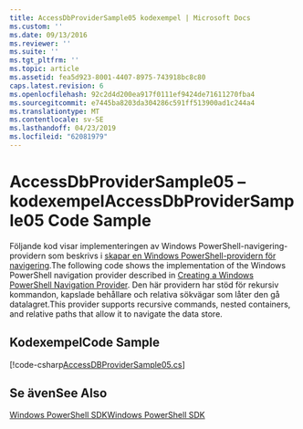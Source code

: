 ```yaml
---
title: AccessDbProviderSample05 kodexempel | Microsoft Docs
ms.custom: ''
ms.date: 09/13/2016
ms.reviewer: ''
ms.suite: ''
ms.tgt_pltfrm: ''
ms.topic: article
ms.assetid: fea5d923-8001-4407-8975-743918bc8c80
caps.latest.revision: 6
ms.openlocfilehash: 92c2d4d200ea917f0111ef9424de71611270fba4
ms.sourcegitcommit: e7445ba8203da304286c591ff513900ad1c244a4
ms.translationtype: MT
ms.contentlocale: sv-SE
ms.lasthandoff: 04/23/2019
ms.locfileid: "62081979"
---
```

# <a name="accessdbprovidersample05-code-sample"></a><span data-ttu-id="32487-102">AccessDbProviderSample05 – kodexempel</span><span class="sxs-lookup"><span data-stu-id="32487-102">AccessDbProviderSample05 Code Sample</span></span>

<span data-ttu-id="32487-103">Följande kod visar implementeringen av Windows PowerShell-navigering-providern som beskrivs i [skapar en Windows PowerShell-providern för navigering](./creating-a-windows-powershell-navigation-provider.md).</span><span class="sxs-lookup"><span data-stu-id="32487-103">The following code shows the implementation of the Windows PowerShell navigation provider described in [Creating a Windows PowerShell Navigation Provider](./creating-a-windows-powershell-navigation-provider.md).</span></span> <span data-ttu-id="32487-104">Den här providern har stöd för rekursiv kommandon, kapslade behållare och relativa sökvägar som låter den gå datalagret.</span><span class="sxs-lookup"><span data-stu-id="32487-104">This provider supports recursive commands, nested containers, and relative paths that allow it to navigate the data store.</span></span>

## <a name="code-sample"></a><span data-ttu-id="32487-105">Kodexempel</span><span class="sxs-lookup"><span data-stu-id="32487-105">Code Sample</span></span>

[!code-csharp[AccessDBProviderSample05.cs](../../powershell-sdk-samples/SDK-2.0/csharp/AccessDBProviderSample05/AccessDBProviderSample05.cs#L11-L1960 "AccessDBProviderSample05.cs")]

## <a name="see-also"></a><span data-ttu-id="32487-106">Se även</span><span class="sxs-lookup"><span data-stu-id="32487-106">See Also</span></span>

[<span data-ttu-id="32487-107">Windows PowerShell SDK</span><span class="sxs-lookup"><span data-stu-id="32487-107">Windows PowerShell SDK</span></span>](../windows-powershell-reference.md)